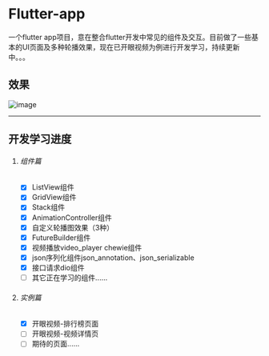 # Flutter-app

一个flutter app项目，意在整合flutter开发中常见的组件及交互。目前做了一些基本的UI页面及多种轮播效果，现在已开眼视频为例进行开发学习，持续更新中。。。

## 效果
![image](https://github.com/ChangQing666/Flutter-app/blob/master/assets/UI/preview20190811.gif)

---


## 开发学习进度
1. ###### 组件篇
    - [x] ListView组件
    - [x] GridView组件
    - [x] Stack组件
    - [x] AnimationController组件
    - [x] 自定义轮播图效果（3种）
    - [x] FutureBuilder组件
    - [x] 视频播放video_player chewie组件  
    - [x] json序列化组件json_annotation、json_serializable
    - [x] 接口请求dio组件
    - [ ] 其它正在学习的组件......
2. ###### 实例篇
    - [x] 开眼视频-排行榜页面
    - [ ] 开眼视频-视频详情页
    - [ ] 期待的页面......
